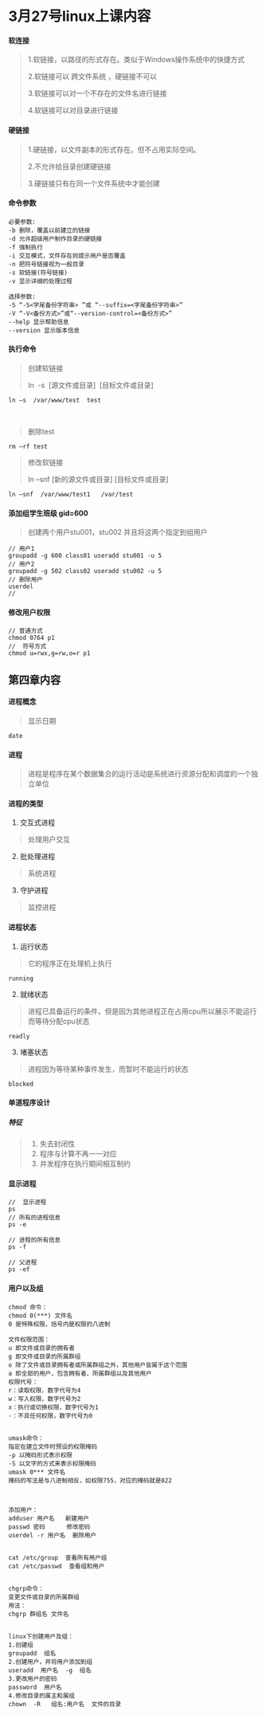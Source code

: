 # 3月27号linux上课内容
#### 软连接
> 1.软链接，以路径的形式存在。类似于Windows操作系统中的快捷方式
> 
> 2.软链接可以 跨文件系统 ，硬链接不可以
> 
> 3.软链接可以对一个不存在的文件名进行链接
> 
> 4.软链接可以对目录进行链接


#### 硬链接
> 1.硬链接，以文件副本的形式存在。但不占用实际空间。
>
> 2.不允许给目录创建硬链接
> 
> 3.硬链接只有在同一个文件系统中才能创建

#### 命令参数

	必要参数:
	-b 删除，覆盖以前建立的链接
	-d 允许超级用户制作目录的硬链接
	-f 强制执行
	-i 交互模式，文件存在则提示用户是否覆盖
	-n 把符号链接视为一般目录
	-s 软链接(符号链接)
	-v 显示详细的处理过程
	
	选择参数:
	-S “-S<字尾备份字符串> ”或 “--suffix=<字尾备份字符串>”
	-V “-V<备份方式>”或“--version-control=<备份方式>”
	--help 显示帮助信息
	--version 显示版本信息
	

#### 执行命令
> 创建软链接
> 
> ln  -s  [源文件或目录]  [目标文件或目录]

```
ln –s  /var/www/test  test
```

 

> 删除test

```
rm –rf test
```

> 修改软链接
>
>ln –snf  [新的源文件或目录]  [目标文件或目录]

```
ln –snf  /var/www/test1   /var/test

```


#### 添加组学生班级 gid=600 
> 创建两个用户stu001，stu002 并且将这两个指定到组用户

```
// 用户1
groupadd -g 600 class01 useradd stu001 -u 5
// 用户2
groupadd -g 502 class02 useradd stu002 -u 5
// 删除用户
userdel
// 

```


#### 修改用户权限
```
// 普通方式
chmod 0764 p1
//  符号方式
chmod u=rwx,g=rw,o=r p1
```


## 第四章内容
#### 进程概念

> 显示日期

```
date
```

#### 进程
> 进程是程序在某个数据集合的运行活动是系统进行资源分配和调度的一个独立单位
> 


#### 进程的类型
1. 交互式进程
> 处理用户交互
> 

2. 批处理进程
> 系统进程
>  

3. 守护进程
>监控进程
> 


#### 进程状态
1. 运行状态
> 它的程序正在处理机上执行
>
```
running
```

2. 就绪状态
> 进程已具备运行的条件，但是因为其他进程正在占用cpu所以展示不能运行而等待分配cpu状态
>
```
readly
```

3. 堵塞状态
> 进程因为等待某种事件发生，而暂时不能运行的状态
>
```
blocked
```

#### 单道程序设计

##### 特征
> 1. 失去封闭性
> 2. 程序与计算不再一一对应
> 3. 并发程序在执行期间相互制约


#### 显示进程
```
//  显示进程
ps
// 所有的进程信息
ps -e

// 进程的所有信息
ps -f

// 父进程
ps -ef

```

#### 用户以及组
```
chmod 命令：
chmod 0(***) 文件名
0 是特殊权限，括号内是权限的八进制
 
文件权限范围：
u 即文件或目录的拥有者
g 即文件或目录的所属群组
o 除了文件或目录拥有者或所属群组之外，其他用户皆属于这个范围
a 即全部的用户，包含拥有者、所属群组以及其他用户
权限代号：
r：读取权限，数字代号为4
w：写入权限，数字代号为2
x：执行或切换权限，数字代号为1
-：不具任何权限，数字代号为0
 
 
umask命令：
指定在建立文件时预设的权限掩码
-p 以掩码形式表示权限
-S 以文字的方式来表示权限掩码
umask 0*** 文件名
掩码的写法是与八进制相反，如权限755，对应的掩码就是022
 
 
 
添加用户：
adduser 用户名   新建用户
passwd 密码      修改密码
userdel -r 用户名  删除用户
 
 
cat /etc/group  查看所有用户组
cat /etc/passwd  查看组和用户
 
 
chgrp命令：
变更文件或目录的所属群组
用法：
chgrp 群组名 文件名


linux下创建用户及组：
1.创建组
groupadd  组名
2.创建用户，并将用户添加到组
useradd  用户名  -g  组名
3.更改用户的密码
password  用户名
4.修改目录的属主和属组
chown  -R   组名:用户名  文件的目录

```


